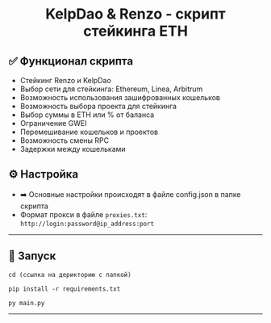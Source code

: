 <h1 align="center">KelpDao & Renzo - скрипт стейкинга ETH</h1>

<h2>✅ Функционал скрипта</h2>

- Стейкинг Renzo и KelpDao
- Выбор сети для стейкинга: Ethereum, Linea, Arbitrum
- Возможность использования зашифрованных кошельков
- Возможность выбора проекта для стейкинга
- Выбор суммы в ETH или % от баланса
- Ограничение GWEI
- Перемешивание кошельков и проектов
- Возможность смены RPC
- Задержки между кошельками

<h2>⚙️ Настройка</h2>

- ➡️ Основные настройки происходят в файле config.json в папке скрипта
- Формат прокси в файле `proxies.txt`: `http://login:password@ip_address:port`

---

<h2>🚀 Запуск</h2>

```
cd (ссылка на дерикторию с папкой)

pip install -r requirements.txt

py main.py
```

---
